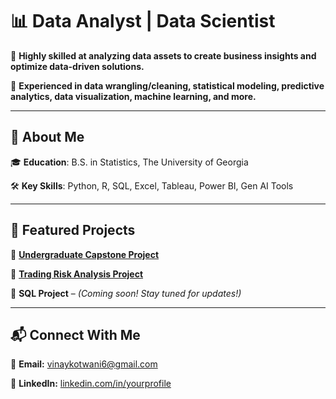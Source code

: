 # 📊 Data Analyst | Data Scientist  

🔹 **Highly skilled at analyzing data assets to create business insights and optimize data-driven solutions.**

🔹 **Experienced in data wrangling/cleaning, statistical modeling, predictive analytics, data visualization, machine learning, and more.**    

---

## 📌 About Me  

🎓 **Education**: B.S. in Statistics, The University of Georgia  

🛠 **Key Skills**: Python, R, SQL, Excel, Tableau, Power BI, Gen AI Tools

---

## 🚀 Featured Projects  

🔹 **[Undergraduate Capstone Project](project1.md)**  

🔹 **[Trading Risk Analysis Project](project2.md)** 

🔹 **SQL Project** – *(Coming soon! Stay tuned for updates!)*  

---

## 📬 Connect With Me  

📧 **Email:** [vinaykotwani6@gmail.com](mailto:vinaykotwani6@gmail.com)  

💼 **LinkedIn:** [linkedin.com/in/yourprofile](#)
